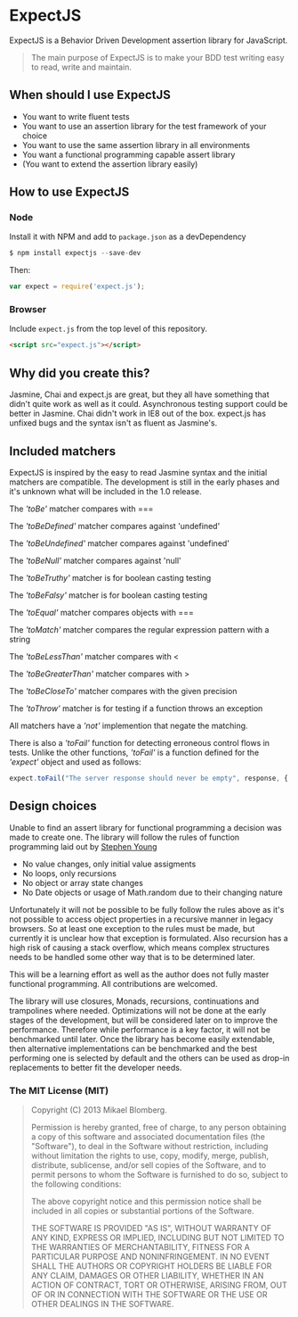 # ExpectJS

ExpectJS is a Behavior Driven Development assertion library for JavaScript.

> The main purpose of ExpectJS is to make your BDD test writing easy to read, write and maintain.

## When should I use ExpectJS

* You want to write fluent tests
* You want to use an assertion library for the test framework of your choice
* You want to use the same assertion library in all environments
* You want a functional programming capable assert library 
* (You want to extend the assertion library easily)

## How to use ExpectJS

### Node
Install it with NPM and add to `package.json` as a devDependency

```javascript
$ npm install expectjs --save-dev
```

Then:
```javascript
var expect = require('expect.js');
```

### Browser
Include `expect.js` from the top level of this repository.
```html
<script src="expect.js"></script>
```

## Why did you create this?

Jasmine, Chai and expect.js are great, but they all have something that didn't quite work as well as it could. Asynchronous testing support could be better in Jasmine. Chai didn't work in IE8 out of the box. expect.js has unfixed bugs and the syntax isn't as fluent as Jasmine's.

## Included matchers

ExpectJS is inspired by the easy to read Jasmine syntax and the initial matchers are compatible. The development is still in the early phases and it's unknown what will be included in the 1.0 release.

The _'toBe'_ matcher compares with ===

The _'toBeDefined'_ matcher compares against 'undefined'

The _'toBeUndefined'_ matcher compares against 'undefined'

The _'toBeNull'_ matcher compares against 'null'

The _'toBeTruthy'_ matcher is for boolean casting testing

The _'toBeFalsy'_ matcher is for boolean casting testing

The _'toEqual'_ matcher compares objects with ===

The _'toMatch'_ matcher compares the regular expression pattern with a string

The _'toBeLessThan'_ matcher compares with <

The _'toBeGreaterThan'_ matcher compares with >

The _'toBeCloseTo'_ matcher compares with the given precision

The _'toThrow'_ matcher is for testing if a function throws an exception

All matchers have a _'not'_ implemention that negate the matching.

There is also a _'toFail'_ function for detecting erroneous control flows in tests.
Unlike the other functions, _'toFail'_ is a function defined for the _'expect'_ object and used as follows:
```javascript
expect.toFail("The server response should never be empty", response, {'data': 'foo'});
```

## Design choices

Unable to find an assert library for functional programming a decision was made to create one. The library will follow the rules of function programming laid out by [Stephen Young](http://stephen-young.me.uk/2013/01/20/functional-programming-with-javascript.html "Functional programming with Javascript")
* No value changes, only initial value assigments
* No loops, only recursions
* No object or array state changes
* No Date objects or usage of Math.random due to their changing nature

Unfortunately it will not be possible to be fully follow the rules above as it's not possible to access object properties in a recursive manner in legacy browsers. So at least one exception to the rules must be made, but currently it is unclear how that exception is formulated. Also recursion has a high risk of causing a stack overflow, which means complex structures needs to be handled some other way that is to be determined later.

This will be a learning effort as well as the author does not fully master functional programming. All contributions are welcomed.

The library will use closures, Monads, recursions, continuations and trampolines where needed. Optimizations will not be done at the early stages of the development, but will be considered later on to improve the performance. Therefore while performance is a key factor, it will not be benchmarked until later. Once the library has become easily extendable, then alternative implementations can be benchmarked and the best performing one is selected by default and the others can be used as drop-in replacements to better fit the developer needs.

### The MIT License (MIT)

> Copyright (C) 2013 Mikael Blomberg.
>
> Permission is hereby granted, free of charge, to any person
> obtaining a copy of this software and associated documentation files
> (the "Software"), to deal in the Software without restriction,
> including without limitation the rights to use, copy, modify, merge,
> publish, distribute, sublicense, and/or sell copies of the Software,
> and to permit persons to whom the Software is furnished to do so,
> subject to the following conditions:
>
> The above copyright notice and this permission notice shall be
> included in all copies or substantial portions of the Software.
>
> THE SOFTWARE IS PROVIDED "AS IS", WITHOUT WARRANTY OF ANY KIND,
> EXPRESS OR IMPLIED, INCLUDING BUT NOT LIMITED TO THE WARRANTIES OF
> MERCHANTABILITY, FITNESS FOR A PARTICULAR PURPOSE AND
> NONINFRINGEMENT. IN NO EVENT SHALL THE AUTHORS OR COPYRIGHT HOLDERS
> BE LIABLE FOR ANY CLAIM, DAMAGES OR OTHER LIABILITY, WHETHER IN AN
> ACTION OF CONTRACT, TORT OR OTHERWISE, ARISING FROM, OUT OF OR IN
> CONNECTION WITH THE SOFTWARE OR THE USE OR OTHER DEALINGS IN THE
> SOFTWARE.